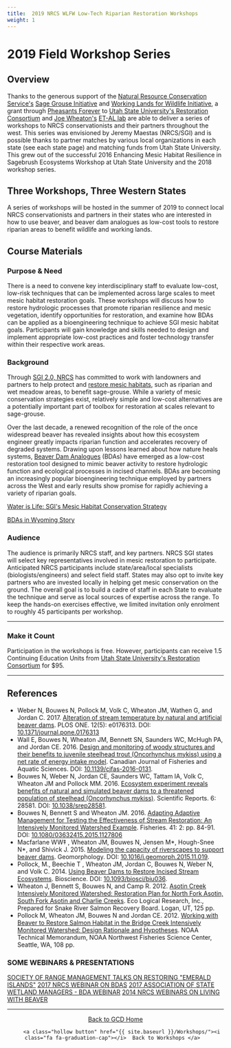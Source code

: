```yaml
---
title:  2019 NRCS WLFW Low-Tech Riparian Restoration Workshops 
weight: 1
---
```


# 2019 Field Workshop Series

## Overview



Thanks to the generous support of the [Natural Resource Conservation Service's](https://www.nrcs.usda.gov/wps/portal/nrcs/detailfull/national/programs/initiatives/?cid=steldevb1027671) [Sage Grouse Initiative](https://www.sagegrouseinitiative.com/) and [Working Lands for Wildlife Initiative](https://www.nrcs.usda.gov/wps/portal/nrcs/detail/national/plantsanimals/fishwildlife/?cid=stelprdb1046975), a grant through [Pheasants Forever](https://www.pheasantsforever.org/) to [Utah State University's Restoration Consortium](http://restoration.usu.edu/) and [Joe Wheaton's](http://joewheaton.org/) [ET-AL lab](http://etal.joewheaton.org/) are able to deliver a series of workshops to NRCS conservationists and their partners throughout the west. This series was envisioned by Jeremy Maestas (NRCS/SGI) and is possible thanks to partner matches by various local organizations in each state (see each state page) and matching funds from Utah State University. This grew out of the successful 2016 Enhancing Mesic Habitat Resilience in Sagebrush Ecosystems Workshop at Utah State University and the 2018 workshop series. 

## Three Workshops, Three Western States

A series of workshops will be hosted in the summer of 2019 to connect local NRCS conservationists and partners in their states who are interested in how to use beaver, and beaver dam analogues as low-cost tools to restore riparian areas to benefit wildlife and working lands.

## Course Materials

### Purpose & Need

There is a need to convene key interdisciplinary staff to evaluate low-cost, low-risk
techniques that can be implemented across large scales to meet mesic habitat restoration goals. These workshops will discuss how to restore hydrologic processes that promote riparian resilience and mesic vegetation, identify opportunities for restoration, and examine how BDAs can be applied as a bioengineering technique to achieve SGI mesic habitat goals. Participants will gain knowledge and skills
needed to design and implement appropriate low-cost practices and foster technology transfer within their respective work areas.




### Background

Through [SGI 2.0, NRCS](https://www.sagegrouseinitiative.com/new-sage-grouse-strategy-unveiled-760-million-invested-2018/) has committed to work with landowners and partners to help protect and [restore mesic habitats](https://www.sagegrouseinitiative.com/our-work/proactive-conservation/#section5), such as riparian and wet meadow areas, to benefit sage-grouse. While a variety of mesic conservation strategies exist, relatively simple and low-cost alternatives are a potentially important part of toolbox for restoration at scales relevant to sage-grouse.

Over the last decade, a renewed recognition of the role of the once widespread beaver has revealed insights about how this ecosystem engineer greatly impacts riparian function and accelerates recovery of degraded systems. Drawing upon lessons learned about how nature heals systems, [Beaver Dam Analogues](http://www.anabranchsolutions.com/beaver-dam-analogs.html) (BDAs) have emerged as a low-cost restoration tool designed to mimic beaver activity to restore hydrologic function and ecological processes in incised channels. BDAs are becoming an increasingly popular bioengineering technique employed by partners across the West and early results show promise for rapidly achieving a variety of riparian goals.

[Water is Life: SGI's Mesic Habitat Conservation Strategy](https://www.sagegrouseinitiative.com/water-is-life/)

[BDAs in Wyoming Story](https://www.sagegrouseinitiative.com/teaching-local-partners-mimic-beavers-restore-streams/) 


### Audience

The audience is primarily NRCS staff, and key partners. NRCS SGI states will select key representatives involved in mesic restoration to participate. Anticipated NRCS participants include state/area/local specialists (biologists/engineers) and select field staff. States may also opt to invite key partners who are invested locally in helping get mesic conservation on the ground. The overall goal is to build a cadre of staff in each State to evaluate the technique and serve as local sources of expertise across the range. To keep the hands-on exercises effective, we  limited invitation only enrolment to roughly 45 participants per workshop.




-----
### Make it Count

Participation in the workshops is free. However, participants can receive 1.5 Continuing Education Units from [Utah State University's Restoration Consortium](http://restoration.usu.edu) for $95.

-----

## References
- <i class="fa fa-file-pdf-o" aria-hidden="true"></i> Weber N, Bouwes N, Pollock M, Volk C,  Wheaton JM, Wathen G, and Jordan C. 2017. [Alteration of stream temperature by natural and artificial beaver dams](https://www.researchgate.net/publication/316995139_Alteration_of_stream_temperature_by_natural_and_artificial_beaver_dams). PLOS ONE. 12(5): e0176313. DOI: [10.1371/journal.pone.0176313](http://dx.doi.org/10.1371/journal.pone.0176313)
- <i class="fa fa-file-pdf-o" aria-hidden="true"></i> Wall E, Bouwes N, Wheaton JM, Bennett SN, Saunders WC, McHugh PA, and Jordan CE. 2016. [Design and monitoring of woody structures and their benefits to juvenile steelhead trout (Oncorhynchus mykiss) using a net rate of energy intake model](https://www.researchgate.net/publication/308765970_Design_and_monitoring_of_woody_structures_and_their_benefits_to_juvenile_steelhead_trout_Oncorhynchus_mykiss_using_a_net_rate_of_energy_intake_model). Canadian Journal of Fisheries and Aquatic Sciences. DOI: [10.1139/cjfas-2016-0131](http://dx.doi.org/10.1139/cjfas-2016-0131).
- <i class="fa fa-file-pdf-o" aria-hidden="true"></i> Bouwes N, Weber N, Jordan CE, Saunders WC, Tattam IA, Volk C, Wheaton JM and Pollock MM. 2016. [Ecosystem experiment reveals benefits of natural and simulated beaver dams to a threatened population of steelhead (Oncorhynchus mykiss)](http://www.nature.com/articles/srep28581). Scientific Reports. 6: 28581. DOI: [10.1038/srep28581](http://dx.doi.org/10.1038/srep28581).
- <i class="fa fa-file-pdf-o" aria-hidden="true"></i> Bouwes N, Bennett S and Wheaton JM. 2016. [Adapting Adaptive Management for Testing the Effectiveness of Stream Restoration: An Intensively Monitored Watershed Example](https://www.researchgate.net/publication/289526568_Adapting_Adaptive_Management_for_Testing_the_Effectiveness_of_Stream_Restoration_An_Intensively_Monitored). Fisheries. 41: 2: pp. 84-91.  DOI: [10.1080/03632415.2015.1127806](http://dx.doi.org/10.1080/03632415.2015.1127806)
- <i class="fa fa-file-pdf-o" aria-hidden="true"></i> Macfarlane WW‡ , Wheaton JM, Bouwes N, Jensen M*, Hough-Snee N*, and Shivick J. 2015. [Modeling the capacity of riverscapes to support beaver dams](https://www.researchgate.net/publication/285590037_Modeling_the_capacity_of_riverscapes_to_support_beaver_dams). Geomorphology. DOI: [10.1016/j.geomorph.2015.11.019](http://dx.doi.org/10.1016/j.geomorph.2015.11.019).
- <i class="fa fa-file-pdf-o" aria-hidden="true"></i> Pollock, M., Beechie T , Wheaton JM, Jordan C,  Bouwes N, Weber N, and Volk C. 2014. [Using Beaver Dams  to Restore Incised Stream Ecosystems](https://www.researchgate.net/publication/261215514_Using_Beaver_Dams_to_Restore_Incised_Stream_Ecosystems). Bioscience. DOI: [10.1093/biosci/biu036](http://dx.doi.org/10.1093/biosci/biu036).
- <i class="fa fa-file-pdf-o" aria-hidden="true"></i> Wheaton J, Bennett S, Bouwes N, and Camp R. 2012. [Asotin Creek Intensively Monitored Watershed: Restoration Plan for North Fork Asotin, South Fork Asotin and Charlie Creeks](http://etal.usu.edu/Asotin/AsotinRestorationPlan_v1.pdf). Eco Logical Research, Inc., Prepared for Snake River Salmon Recovery Board. Logan, UT, 125 pp. 
- <i class="fa fa-file-pdf-o" aria-hidden="true"></i> Pollock M, Wheaton JM, Bouwes N and Jordan CE. 2012. [Working with Beaver to Restore Salmon Habitat in the Bridge Creek Intensively Monitored Watershed: Design Rationale and Hypotheses](https://www.researchgate.net/publication/281113937_Working_with_Beaver_to_Restore_Salmon_Habitat). NOAA Technical Memorandum, NOAA Northwest Fisheries Science Center, Seattle, WA, 108 pp. 


### SOME WEBINARS & PRESENTATIONS
[SOCIETY OF RANGE MANAGEMENT TALKS ON RESTORING "EMERALD ISLANDS"](https://www.sagegrouseinitiative.com/30-videos-now-available-sagebrush-countrys-resilience-resistance-emerald-islands/)
[2017 NRCS WEBINAR ON BDAS](https://www.sagegrouseinitiative.com/page/1?s=beaver)
[2017 ASSOCIATION OF STATE WETLAND MANAGERS - BDA WEBINAR](https://www.sagegrouseinitiative.com/webinar-partnering-beaver-benefit-sage-grouse-working-lands-restoring-emerald-islands-sagebrush-sea/)
[2014 NRCS WEBINARS ON LIVING WITH BEAVER](https://www.sagegrouseinitiative.com/webinar-living-beavers-tools-coexistence/)

-----
<div align="center">
    <a class="hollow button" href="{{ site.baseurl }}/"><i class="fa fa-chevron-circle-left"></i>  Back to GCD Home </a>  

        <a class="hollow button" href="{{ site.baseurl }}/Workshops/"><i class="fa fa-graduation-cap"></i>  Back to Workshops </a>  
</div>

